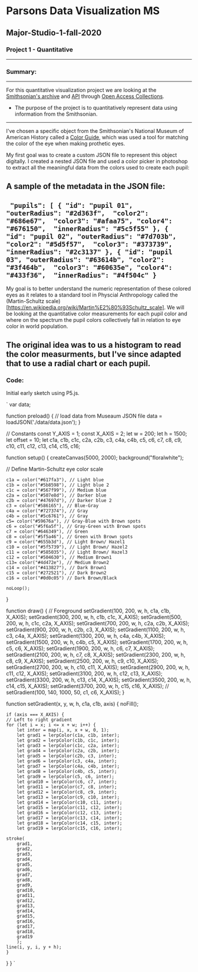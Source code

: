 # Parsons Data Visualization MS 
## Major-Studio-1-fall-2020

### Project 1 - Quantitative

---
### Summary:
---
For this quantitative visualization project we are looking at the [Smithsonian's archive](https://www.si.edu/openaccess) and [API](http://edan.si.edu/openaccess/apidocs/) through [Open Access Collections](https://collections.si.edu/search/).

* The purpose of the project is to quantitatively represent data using information from the Smithsonian.
---
I've chosen a specific object from the Smithsonian's National Museum of American History called a [Color Guide](https://www.si.edu/object/color-guide-artificial-eye-prosthesis:nmah_1119630), which was used a tool for matching the color of the eye when making prothetic eyes. 

My first goal was to create a custom JSON file to represent this object digitally. I created a nested JSON file and used a color picker in photoshop to extract all the meaningful data from the colors used to create each pupil:

A sample of the metadata in the JSON file:
---
` "pupils": [
            {
                "id": "pupil 01",
                "outerRadius": "#2d363f", 
                "color2": "#686e67", 
                "color3": "#afaa75",
                "color4": "#676150", 
                "innerRadius": "#5c5f55"
            },
            { 
                "id": "pupil 02",
                "outerRadius": "#7d703b", 
                "color2": "#5d5f57", 
                "color3": "#373739",
                "innerRadius": "#2c3137"
            },
            {
                "id": "pupil 03",
                "outerRadius": "#63614b",
                "color2": "#3f464b", 
                "color3": "#60635e",
                "color4": "#433f36", 
                "innerRadius": "#4f504c"
            }`
---

My goal is to better understand the numeric representation of these colored eyes as it relates to a standard tool in Physcial Anthropology called the (Martin-Schultz scale)[https://en.wikipedia.org/wiki/Martin%E2%80%93Schultz_scale]. We will be looking at the quantitative color measurements for each pupil color and where on the spectrum the pupil colors collectively fall in relation to eye color in world population. 

The original idea was to us a histogram to read the color measurments, but I've since adapted that to use a radial chart or each pupil. 
---
### Code:
Initial early sketch using P5.js.

`
var data;

function preload() {
    // load data from Museaum JSON file
    data = loadJSON('./data/data.json');
}

// Constants
const Y_AXIS = 1;
const X_AXIS = 2;
let w = 200;
let h = 1500;
let offset = 10;
let c1a, c1b, c1c, c2a, c2b, c3, c4a, c4b, c5, c6, c7, c8, c9, c10, c11, c12, c13, c14, c15, c16;

function setup() {
    createCanvas(5000, 2000);
    background("floralwhite");

  // Define Martin-Schultz eye color scale

    c1a = color("#617fa3"), // Light blue
    c1b = color("#5b8598"), // Light blue 2
    c1c = color("#567f99"), // Medium blue
    c2a = color("#507e8d"), // Darker blue
    c2b = color("#47697d"), // Darker blue 2
    c3 = color("#586165"), // Blue-Gray
    c4a = color("#727374"), // Gray
    c4b = color("#5c6761"), // Gray 
    c5= color("#59676a"), // Gray-Blue with Brown spots
    c6 = color("#5f6a5f"), // Gray-Green with Brown spots
    c7 = color("#646349"), // Green
    c8 = color("#5f5a46"), // Green with Brown spots
    c9 = color("#655b3d"), // Light Brown/ Hazel1
    c10 = color("#5f5739"), // Light Brown/ Hazel2
    c11 = color("#585035"), // Light Brown/ Hazel3
    c12 = color("#504630"), // Medium Brown1
    c13= color("#4d472e"), // Medium Brown2
    c14 = color("#413827"), // Dark Brown1
    c15 = color("#272521"), // Dark Brown2
    c16 = color("#0d0c05") // Dark Brown/Black

    noLoop();
}

function draw() {
  // Foreground
    setGradient(100, 200, w, h, c1a, c1b, X_AXIS);
    setGradient(300, 200, w, h, c1b, c1c, X_AXIS);
    setGradient(500, 200, w, h, c1c, c2a, X_AXIS);
    setGradient(700, 200, w, h, c2a, c2b, X_AXIS);
    setGradient(900, 200, w, h, c2b, c3, X_AXIS);
    setGradient(1100, 200, w, h, c3, c4a, X_AXIS);
    setGradient(1300, 200, w, h, c4a, c4b, X_AXIS);
    setGradient(1500, 200, w, h, c4b, c5, X_AXIS);
    setGradient(1700, 200, w, h, c5, c6, X_AXIS);
    setGradient(1900, 200, w, h, c6, c7, X_AXIS);
    setGradient(2100, 200, w, h, c7, c8, X_AXIS);
    setGradient(2300, 200, w, h, c8, c9, X_AXIS);
    setGradient(2500, 200, w, h, c9, c10, X_AXIS);
    setGradient(2700, 200, w, h, c10, c11, X_AXIS);
    setGradient(2900, 200, w, h, c11, c12, X_AXIS);
    setGradient(3100, 200, w, h, c12, c13, X_AXIS);
    setGradient(3300, 200, w, h, c13, c14, X_AXIS);
    setGradient(3500, 200, w, h, c14, c15, X_AXIS);
    setGradient(3700, 200, w, h, c15, c16, X_AXIS);
    // setGradient(100, 140, 1000, 50, c1, c6, X_AXIS);
}

function setGradient(x, y, w, h, c1a, c1b, axis) {
    noFill();

    if (axis === X_AXIS) {
    // Left to right gradient
    for (let i = x; i <= x + w; i++) {
        let inter = map(i, x, x + w, 0, 1);
        let grad1 = lerpColor(c1a, c1b, inter);
        let grad2 = lerpColor(c1b, c1c, inter);
        let grad3 = lerpColor(c1c, c2a, inter);
        let grad4 = lerpColor(c2a, c2b, inter);
        let grad5 = lerpColor(c2b, c3, inter);
        let grad6 = lerpColor(c3, c4a, inter);
        let grad7 = lerpColor(c4a, c4b, inter);
        let grad8 = lerpColor(c4b, c5, inter);
        let grad9 = lerpColor(c5, c6, inter);
        let grad10 = lerpColor(c6, c7, inter);
        let grad11 = lerpColor(c7, c8, inter);
        let grad12 = lerpColor(c8, c9, inter);
        let grad13 = lerpColor(c9, c10, inter);
        let grad14 = lerpColor(c10, c11, inter);
        let grad15 = lerpColor(c11, c12, inter);
        let grad16 = lerpColor(c12, c13, inter);
        let grad17 = lerpColor(c13, c14, inter);
        let grad18 = lerpColor(c14, c15, inter);
        let grad19 = lerpColor(c15, c16, inter);  

    stroke(
        grad1,
        grad2, 
        grad3, 
        grad4, 
        grad5,        
        grad6,
        grad7,
        grad8,
        grad9,
        grad10,
        grad11, 
        grad12, 
        grad13, 
        grad14, 
        grad15,
        grad16,
        grad17, 
        grad18,
        grad19
        );
    line(i, y, i, y + h);
    }
}
}
`


